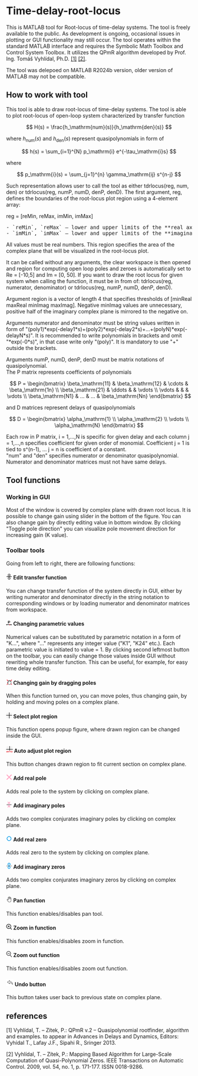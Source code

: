 # Time-delay-root-locus
This is MATLAB tool for Root-locus of time-delay systems.
The tool is freely available to the public. As development is ongoing, occasional issues in plotting or GUI functionality may still occur.
The tool operates within the standard MATLAB interface and requires the Symbolic Math Toolbox and Control System Toolbox. It utilizes the QPmR algorithm developed by Prof. Ing. Tomáš Vyhlídal, Ph.D. [[1]](#1) [[2]](#2).

The tool was delepoed on MATLAB R2024b version, older version of MATLAB may not be compatible.

## How to work with tool

This tool is able to draw root-locus of time-delay systems. The tool is able to plot root-locus of open-loop system characterized by transfer function

$$ H(s) = \frac{h_\mathrm{num}(s)}{h_\mathrm{den}(s)} $$

where $h_\mathrm{num}(s)$ and $h_\mathrm{den}(s)$ represent quasipolynomials in form of

$$ 
h(s) = \sum_{i=1}^{N} p_\mathrm{i} e^{-\tau_\mathrm{i}s}
$$

where

$$
p_\mathrm{i}(s) = \sum_{j=1}^{n} \gamma_\mathrm{ij} s^{n-j}
$$

Such representation allows user to call the tool as either tdrlocus(reg, num, den) or tdrlocus(reg, numP, numD, denP, denD).
The first argument, reg, defines the boundaries of the root-locus plot region using a 4-element array:

reg = [reMin, reMax, imMin, imMax]

<pre>
- `reMin`, `reMax` – lower and upper limits of the **real axis**
- `imMin`, `imMax` – lower and upper limits of the **imaginary axis**
</pre>


All values must be real numbers. This region specifies the area of the complex plane that will be visualized in the root-locus plot.


It can be called without any arguments, the clear workspace is then opened and region for computing open loop poles and zeroes is automatically set to Re = [-10,5] and Im = [0, 50]. If you want to draw the root locus for given system when calling the function, it must be in from of: tdrlocus(reg, numerator, denominator) or tdrlocus(reg, numP, numD, denP, denD). 

Argument region is a vector of length 4 that specifies thresholds of [minReal maxReal minImag maxImag]. Negative minImag values are unnecessary, positive half of the imaginary complex plane is mirrored to the negative on. 

Arguments numerator and denominator must be string values written in form of "(poly1)\*exp(-delay1\*s)+(poly2)\*exp(-delay2\*s)+...+(polyN)\*exp(-delayN\*s)". It is recommended to write polynomials in brackets and omit "\*exp(-0\*s)", in that case write only "(poly)". It is mandatory to use "+" outside the brackets. 

Arguments numP, numD, denP, denD must be matrix notations of quasipolynomial. \
The P matrix represents coefficients of polynomials

$$
P =
\begin{bmatrix}
\beta_\mathrm{11} & \beta_\mathrm{12} & \cdots & \beta_\mathrm{1n} \\
\beta_\mathrm{21} & \ddots & & \vdots \\
\vdots & & & \vdots \\
\beta_\mathrm{N1} & ... & ... & \beta_\mathrm{Nn}
\end{bmatrix}
$$

and D matrices represent delays of quasipolynomials

$$
D =
\begin{bmatrix}
\alpha_\mathrm{1}  \\
\alpha_\mathrm{2} \\
\vdots \\
\alpha_\mathrm{N}
\end{bmatrix}
$$

Each row in P matrix, i = 1,...,N is specific for given delay and each column j = 1,...,n specifies coefficient for given order of monomial. Coefficient j = 1 is tied to s^(n-1), ... j = n is coefficient of a constant. \
"num" and "den" specifies numerator or denominator quasipolynomial. Numerator and denominator matrices must not have same delays.

## Tool functions

### Working in GUI

Most of the window is covered by complex plane with drawn root locus. It is possible to change gain using slider in the bottom of the figure. You can also change gain by directly editing value in bottom window. By clicking "Toggle pole direction" you can visualize pole movement direction for increasing gain (K value).

### Toolbar tools
Going from left to right, there are following functions:

#### ![Edit transfer function](images/fraction2_icon.png) Edit transfer function 
You can change transfer function of the system directly in GUI, either by writing numerator and denominator directly in the string notation to corresponding windows or by loading numerator and denominator matrices from workspace.

#### ![Changing parametric values](images/var_param_icon.png) Changing parametric values 
Numerical values can be substituted by parametric notation in a form of "K...", where "..." represents any integer value ("K1", "K24" etc.). Each parametric value is initiated to value = 1. By clicking second leftmost button on the toolbar, you can easily change those values inside GUI without rewriting whole transfer function. This can be useful, for example, for easy time delay editing.

#### ![Changing gain by dragging poles](images/move_poles_icon.png) Changing gain by dragging poles 
When this function turned on, you can move poles, thus changing gain, by holding and moving poles on a complex plane.

#### ![Select plot region](images/region_icon_16px.png) Select plot region 
This function opens popup figure, where drawn region can be changed inside the GUI.

#### ![Auto adjust plot region](images/region_auto_icon_18px.png) Auto adjust plot region 
This button changes drawn region to fit current section on complex plane.

#### ![Add real pole](images/pole_icon.png) Add real pole 
Adds real pole to the system by clicking on complex plane.

#### ![Add imaginary poles](images/poles_icon.png) Add imaginary poles 
Adds two complex conjurates imaginary poles by clicking on complex plane.

#### ![Add real zero](images/zero_icon.png) Add real zero 
Adds real zero to the system by clicking on complex plane.

#### ![Add imaginary zeros](images/zeros_icon.png) Add imaginary zeros 
Adds two complex conjurates imaginary zeros by clicking on complex plane.

#### ![Pan function](images/pan_icon.png) Pan function 
This function enables/disables pan tool.

#### ![Zoom in function](images/zoom_in_icon.png) Zoom in function 
This function enables/disables zoom in function.

#### ![Zoom out function](images/zoom_out_icon.png) Zoom out function 
This function enables/disables zoom out function.

#### ![Undo button](images/undo_icon.png) Undo button 
This button takes user back to previous state on complex plane.

## references
<a id="1">[1]</a>
Vyhlídal, T. – Zítek, P.: QPmR v.2 – Quasipolynomial rootfinder, algorithm and examples. to appear in Advances in Delays and Dynamics, Editors: Vyhídal T., Lafay J.F., Sipahi R., Sringer 2013.

<a id="2">[2]</a>
Vyhlídal, T. – Zítek, P.: Mapping Based Algorithm for Large-Scale Computation of Quasi-Polynomial Zeros. IEEE Transactions on Automatic Control. 2009, vol. 54, no. 1, p. 171-177. ISSN 0018-9286.
